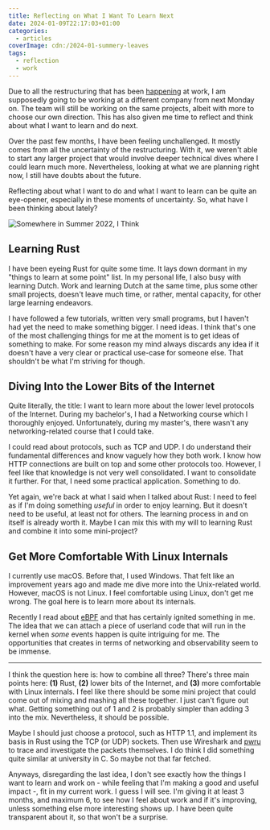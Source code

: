 ```yaml
---
title: Reflecting on What I Want To Learn Next
date: 2024-01-09T22:17:03+01:00
categories:
  - articles
coverImage: cdn:/2024-01-summery-leaves
tags:
  - reflection
  - work
---
```


Due to all the restructuring that has been [happening](https://protocol.ai/blog/advancing-ipfs-and-libp2p-governance/) at work, I am supposedly going to be working at a different company from next Monday on. The team will still be working on the same projects, albeit with more to choose our own direction. This has also given me time to reflect and think about what I want to learn and do next.

<!--more-->

Over the past few months, I have been feeling unchallenged. It mostly comes from all the uncertainty of the restructuring. With it, we weren't able to start any larger project that would involve deeper technical dives where I could learn much more. Nevertheless, looking at what we are planning right now, I still have doubts about the future.

Reflecting about what I want to do and what I want to learn can be quite an eye-opener, especially in these moments of uncertainty. So, what have I been thinking about lately?

![Somewhere in Summer 2022, I Think](cdn:/2024-01-summery-leaves?class=fw)

## Learning Rust

I have been eyeing Rust for quite some time. It lays down dormant in my "things to learn at some point" list. In my personal life, I also busy with learning Dutch. Work and learning Dutch at the same time, plus some other small projects, doesn't leave much time, or rather, mental capacity, for other large learning endeavors.

I have followed a few tutorials, written very small programs, but I haven't had yet the need to make something bigger. I need ideas. I think that's one of the most challenging things for me at the moment is to get ideas of something to make. For some reason my mind always discards any idea if it doesn't have a very clear or practical use-case for someone else. That shouldn't be what I'm striving for though.

## Diving Into the Lower Bits of the Internet

Quite literally, the title: I want to learn more about the lower level protocols of the Internet. During my bachelor's, I had a Networking course which I thoroughly enjoyed. Unfortunately, during my master's, there wasn't any networking-related course that I could take.

I could read about protocols, such as TCP and UDP. I do understand their fundamental differences and know vaguely how they both work. I know how HTTP connections are built on top and some other protocols too. However, I feel like that knowledge is not very well consolidated. I want to consolidate it further. For that, I need some practical application. Something to do.

Yet again, we're back at what I said when I talked about Rust: I need to feel as if I'm doing something *useful* in order to enjoy learning. But it doesn't need to be useful, at least not for others. The learning process in and on itself is already worth it. Maybe I can mix this with my will to learning Rust and combine it into some mini-project?

## Get More Comfortable With Linux Internals

I currently use macOS. Before that, I used Windows. That felt like an improvement years ago and made me dive more into the Unix-related world. However, macOS is not Linux. I feel comfortable using Linux, don't get me wrong. The goal here is to learn more about its internals.

Recently I read about [eBPF](https://ebpf.io/) and that has certainly ignited something in me. The idea that we can attach a piece of userland code that will run in the kernel when *some* events happen is quite intriguing for me. The opportunities that creates in terms of networking and observability seem to be immense.

---

I think the question here is: how to combine all three? There's three main points here: **‌(1)** Rust, **‌(2)** lower bits of the Internet, and **‌(3)** more comfortable with Linux internals. I feel like there should be some mini project that could come out of mixing and mashing all these together. I just can't figure out what. Getting something out of 1 and 2 is probably simpler than adding 3 into the mix. Nevertheless, it should be possible.

Maybe I should just choose a protocol, such as HTTP 1.1, and implement its basis in Rust using the TCP (or UDP) sockets. Then use Wireshark and [pwru](https://github.com/cilium/pwru) to trace and investigate the packets themselves. I do think I did something quite similar at university in C. So maybe not that far fetched.

Anyways, disregarding the last idea, I don't see exactly how the things I want to learn and work on - while feeling that I'm making a good and useful impact -, fit in my current work. I guess I will see. I'm giving it at least 3 months, and maximum 6, to see how I feel about work and if it's improving, unless something else more interesting shows up. I have been quite transparent about it, so that won't be a surprise.
